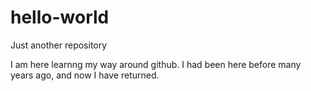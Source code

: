 # hello-world
Just another repository

I am here learnng my way around github. I had been here before many years ago, and now I have returned. 
